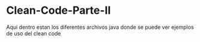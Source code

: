 # Clean-Code-Parte-II
Aqui dentro estan los diferentes archivos java donde se puede ver ejemplos de uso del clean code
